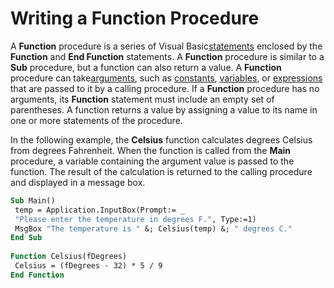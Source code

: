 
# Writing a Function Procedure

A  **Function** procedure is a series of Visual Basic[statements](b8bdf64f-5920-1ae9-16d0-b26d09524a30.md) enclosed by the **Function** and **End Function** statements. A **Function** procedure is similar to a **Sub** procedure, but a function can also return a value. A **Function** procedure can take[arguments](b8bdf64f-5920-1ae9-16d0-b26d09524a30.md), such as [constants](b8bdf64f-5920-1ae9-16d0-b26d09524a30.md), [variables](b8bdf64f-5920-1ae9-16d0-b26d09524a30.md), or [expressions](b8bdf64f-5920-1ae9-16d0-b26d09524a30.md) that are passed to it by a calling procedure. If a **Function** procedure has no arguments, its **Function** statement must include an empty set of parentheses. A function returns a value by assigning a value to its name in one or more statements of the procedure.

In the following example, the  **Celsius** function calculates degrees Celsius from degrees Fahrenheit. When the function is called from the **Main** procedure, a variable containing the argument value is passed to the function. The result of the calculation is returned to the calling procedure and displayed in a message box.



```vb
Sub Main() 
 temp = Application.InputBox(Prompt:= _ 
 "Please enter the temperature in degrees F.", Type:=1) 
 MsgBox "The temperature is " &; Celsius(temp) &; " degrees C." 
End Sub 
 
Function Celsius(fDegrees) 
 Celsius = (fDegrees - 32) * 5 / 9 
End Function
```

